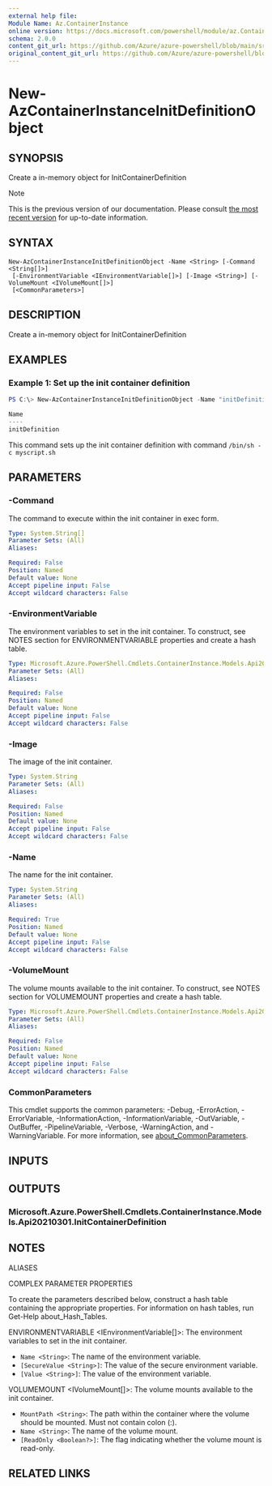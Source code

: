```yaml
---
external help file: 
Module Name: Az.ContainerInstance
online version: https://docs.microsoft.com/powershell/module/az.ContainerInstance/new-AzContainerInstanceInitDefinitionObject
schema: 2.0.0
content_git_url: https://github.com/Azure/azure-powershell/blob/main/src/ContainerInstance/help/New-AzContainerInstanceInitDefinitionObject.md
original_content_git_url: https://github.com/Azure/azure-powershell/blob/main/src/ContainerInstance/help/New-AzContainerInstanceInitDefinitionObject.md
---
```


# New-AzContainerInstanceInitDefinitionObject

## SYNOPSIS
Create a in-memory object for InitContainerDefinition

> [!NOTE]
>This is the previous version of our documentation. Please consult [the most recent version](/powershell/module/az.containerinstance/new-azcontainerinstanceinitdefinitionobject) for up-to-date information.

## SYNTAX

```
New-AzContainerInstanceInitDefinitionObject -Name <String> [-Command <String[]>]
 [-EnvironmentVariable <IEnvironmentVariable[]>] [-Image <String>] [-VolumeMount <IVolumeMount[]>]
 [<CommonParameters>]
```

## DESCRIPTION
Create a in-memory object for InitContainerDefinition

## EXAMPLES

### Example 1: Set up the init container definition
```powershell
PS C:\> New-AzContainerInstanceInitDefinitionObject -Name "initDefinition" -Command "/bin/sh -c myscript.sh"

Name
----
initDefinition
```

This command sets up the init container definition with command `/bin/sh -c myscript.sh`

## PARAMETERS

### -Command
The command to execute within the init container in exec form.

```yaml
Type: System.String[]
Parameter Sets: (All)
Aliases:

Required: False
Position: Named
Default value: None
Accept pipeline input: False
Accept wildcard characters: False
```

### -EnvironmentVariable
The environment variables to set in the init container.
To construct, see NOTES section for ENVIRONMENTVARIABLE properties and create a hash table.

```yaml
Type: Microsoft.Azure.PowerShell.Cmdlets.ContainerInstance.Models.Api20210301.IEnvironmentVariable[]
Parameter Sets: (All)
Aliases:

Required: False
Position: Named
Default value: None
Accept pipeline input: False
Accept wildcard characters: False
```

### -Image
The image of the init container.

```yaml
Type: System.String
Parameter Sets: (All)
Aliases:

Required: False
Position: Named
Default value: None
Accept pipeline input: False
Accept wildcard characters: False
```

### -Name
The name for the init container.

```yaml
Type: System.String
Parameter Sets: (All)
Aliases:

Required: True
Position: Named
Default value: None
Accept pipeline input: False
Accept wildcard characters: False
```

### -VolumeMount
The volume mounts available to the init container.
To construct, see NOTES section for VOLUMEMOUNT properties and create a hash table.

```yaml
Type: Microsoft.Azure.PowerShell.Cmdlets.ContainerInstance.Models.Api20210301.IVolumeMount[]
Parameter Sets: (All)
Aliases:

Required: False
Position: Named
Default value: None
Accept pipeline input: False
Accept wildcard characters: False
```

### CommonParameters
This cmdlet supports the common parameters: -Debug, -ErrorAction, -ErrorVariable, -InformationAction, -InformationVariable, -OutVariable, -OutBuffer, -PipelineVariable, -Verbose, -WarningAction, and -WarningVariable. For more information, see [about_CommonParameters](http://go.microsoft.com/fwlink/?LinkID=113216).

## INPUTS

## OUTPUTS

### Microsoft.Azure.PowerShell.Cmdlets.ContainerInstance.Models.Api20210301.InitContainerDefinition

## NOTES

ALIASES

COMPLEX PARAMETER PROPERTIES

To create the parameters described below, construct a hash table containing the appropriate properties. For information on hash tables, run Get-Help about_Hash_Tables.


ENVIRONMENTVARIABLE <IEnvironmentVariable[]>: The environment variables to set in the init container.
  - `Name <String>`: The name of the environment variable.
  - `[SecureValue <String>]`: The value of the secure environment variable.
  - `[Value <String>]`: The value of the environment variable.

VOLUMEMOUNT <IVolumeMount[]>: The volume mounts available to the init container.
  - `MountPath <String>`: The path within the container where the volume should be mounted. Must not contain colon (:).
  - `Name <String>`: The name of the volume mount.
  - `[ReadOnly <Boolean?>]`: The flag indicating whether the volume mount is read-only.

## RELATED LINKS

